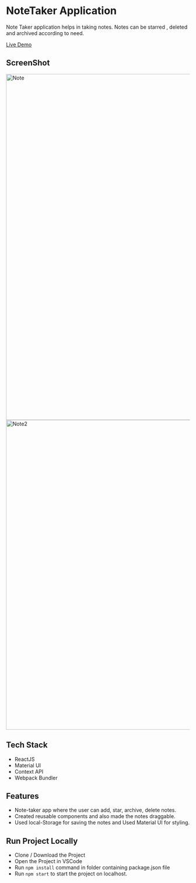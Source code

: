 # NoteTaker Application 
Note Taker application helps in taking notes. Notes can be starred , deleted and archived according to need. 

[Live Demo](https://todonotesmaking.netlify.app/)

## ScreenShot
<img width="946" alt="Note" src="https://user-images.githubusercontent.com/100838996/229048873-569367b6-7c3e-4377-97de-f0d087918d29.png">
<img width="847" alt="Note2" src="https://user-images.githubusercontent.com/100838996/229049012-2634f5a3-9512-42b5-88fa-28dd1f621fab.png">

## Tech Stack 
- ReactJS 
- Material UI
- Context API 
- Webpack Bundler 

## Features 

- Note-taker app where the user can add, star, archive, delete notes.
- Created reusable components and also made the notes draggable.
- Used local-Storage for saving the notes and Used Material UI for styling.


## Run Project Locally 

- Clone / Download the Project 
- Open the Project in VSCode 
- Run `npm install` command in folder containing package.json file 
- Run `npm start` to start the project on localhost.
